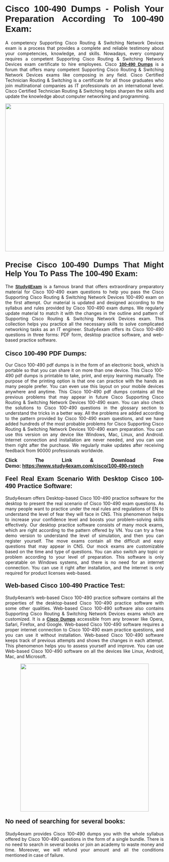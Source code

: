 <h1 style="text-align: justify;"><strong><span style="font-family:Lucida Sans Unicode,Lucida Grande,sans-serif;">Cisco 100-490 Dumps - Polish Your Preparation According To 100-490 Exam:</span></strong></h1>

<p style="text-align: justify;">A competency Supporting Cisco Routing & Switching Network Devices exam is a process that provides a complete and reliable testimony about your competencies, knowledge, and skills. Nowadays, every company requires a competent Supporting Cisco Routing & Switching Network Devices exam certificate to hire employees. Cisco <a href="https://www.study4exam.com/cisco/100-490-valid-dumps"><span style="font-family:Verdana,Geneva,sans-serif;"><strong>100-490 Dumps</strong></span></a> is a forum that offers many competent Supporting Cisco Routing & Switching Network Devices exams like composing in any field. Cisco Certified Technician Routing & Switching is a certificate for all those graduates who join multinational companies as IT professionals on an international level. Cisco Certified Technician Routing & Switching helps sharpen the skills and update the knowledge about computer networking and programming.</p>

<p style="text-align: justify;"><a href="https://www.study4exam.com/cisco/100-490-rstech"><img alt="" src="https://www.thequestionanswers.com/wp-content/uploads/2022/06/S4E-Cert-Exams-Questions-Banner.webp" style="width: 100%; height: 470px;" /></a></p>

<h2 style="text-align: justify;"><span style="font-family:Lucida Sans Unicode,Lucida Grande,sans-serif;"><strong><span style="font-size:24px;">Precise Cisco 100-490 Dumps That Might Help You To Pass The 100-490 Exam:</span></strong></span></h2>

<p style="text-align: justify;">The <a href="https://www.study4exam.com/"><span style="font-family:Lucida Sans Unicode,Lucida Grande,sans-serif;"><strong>Study4Exam</strong></span></a> is a famous brand that offers extraordinary preparatory material for Cisco 100-490 exam questions to help you pass the Cisco Supporting Cisco Routing & Switching Network Devices 100-490 exam on the first attempt. Our material is updated and designed according to the syllabus and rules provided by Cisco 100-490 exam dumps. We regularly update material to match it with the changes in the outline and pattern of Supporting Cisco Routing & Switching Network Devices exam. This collection helps you practice all the necessary skills to solve complicated networking tasks as an IT engineer. Study4exam offers its Cisco 100-490 questions in three forms: PDF form, desktop practice software, and web-based practice software. </p>

<h3 style="text-align: justify;"><strong><span style="font-size:20px;"><span style="font-family:Lucida Sans Unicode,Lucida Grande,sans-serif;">Cisco 100-490 PDF Dumps:</span></span></strong></h3>

<p style="text-align: justify;">Our Cisco 100-490 pdf dumps is in the form of an electronic book, which is portable so that you can share it on more than one device. This Cisco 100-490 pdf dumps is printable to take, print, and enjoy learning manually. The purpose of the printing option is that one can practice with the hands as many people prefer. You can even use this layout on your mobile devices anywhere and anytime. This Cisco 100-490 pdf dumps contains all the previous problems that may appear in future Cisco Supporting Cisco Routing & Switching Network Devices 100-490 exam. You can also check the solutions to Cisco 100-490 questions in the glossary section to understand the tricks in a better way. All the problems are added according to the pattern provided by Cisco 100-490 exam questions, and we have added hundreds of the most probable problems for Cisco Supporting Cisco Routing & Switching Network Devices 100-490 exam preparation. You can use this version on any device like Windows, Mac, Linux, and Android. Internet connection and installation are never needed, and you can use them right after the purchase. We regularly make updates after receiving feedback from 90000 professionals worldwide.</p>

<p style="text-align: justify;"><span style="font-family:Lucida Sans Unicode,Lucida Grande,sans-serif;"><strong><span style="font-size:16px;">Click The Link & Download Free Demo:</span></strong></span> <strong><span style="font-family:Lucida Sans Unicode,Lucida Grande,sans-serif;"><span style="font-size:16px;"><a href="https://www.study4exam.com/cisco/100-490-rstech">https://www.study4exam.com/cisco/100-490-rstech</a></span></span></strong></p>

<h4 style="text-align: justify;"><strong><span style="font-family:Lucida Sans Unicode,Lucida Grande,sans-serif;"><span style="font-size:20px;">Feel Real Exam Scenario With Desktop Cisco 100-490 Practice Software:</span></span></strong></h4>

<p style="text-align: justify;">Study4exam offers Desktop-based Cisco 100-490 practice software for the desktop to present the real scenario of Cisco 100-490 exam questions. As many people want to practice under the real rules and regulations of EN to understand the level of fear they will face in CNS. This phenomenon helps to increase your confidence level and boosts your problem-solving skills effectively. Our desktop practice software consists of many mock exams, which are right according to the pattern offered by VN. You can try a free demo version to understand the level of simulation, and then you can register yourself. The move exams contain all the difficult and easy questions that may appear in CNS. Our mock exams are customizable based on the time and type of questions. You can also switch any topic or problem according to your level of preparation. This software is only operatable on Windows systems, and there is no need for an internet connection. You can use it right after installation, and the internet is only required for product licenses web-based. </p>

<h4 style="text-align: justify;"><span style="font-family:Lucida Sans Unicode,Lucida Grande,sans-serif;"><strong><span style="font-size:20px;">Web-based Cisco 100-490 Practice Test:</span></strong></span></h4>

<p style="text-align: justify;">Study4exam’s web-based Cisco 100-490 practice software contains all the properties of the desktop-based Cisco 100-490 practice software with some other qualities. Web-based Cisco 100-490 software also contains Supporting Cisco Routing & Switching Network Devices exams which are customized. It is a <a href="https://www.study4exam.com/cisco-exams"><span style="font-family:Lucida Sans Unicode,Lucida Grande,sans-serif;"><strong>Cisco Dumps</strong></span></a> accessible from any browser like Opera, Safari, Firefox, and Google. Web-based Cisco 100-490 software requires a proper internet connection to Cisco 100-490 exam practice questions, and you can use it without installation. Web-based Cisco 100-490 software keeps track of previous attempts and shows the changes in each attempt. This phenomenon helps you to assess yourself and improve. You can use Web-based Cisco 100-490 software on all the devices like Linux, Android, Mac, and Microsoft.</p>

<p style="text-align: center;"><a href="https://www.study4exam.com/cisco/100-490-rstech"><img alt="" src="https://www.thequestionanswers.com/wp-content/uploads/2022/06/S4E-Cert-Exams-Questions-Discount-Banner.webp" style="width: 90%; height: 470px;" /></a></p>

<h4 style="text-align: justify;"><span style="font-family:Lucida Sans Unicode,Lucida Grande,sans-serif;"><strong><span style="font-size:20px;">No need of searching for several books:</span></strong></span></h4>

<p style="text-align: justify;">Study4exam provides Cisco 100-490 dumps you with the whole syllabus offered by Cisco 100-490 questions in the form of a single bundle. There is no need to search in several books or join an academy to waste money and time. Moreover, we will refund your amount and all the conditions mentioned in case of failure.</p>
